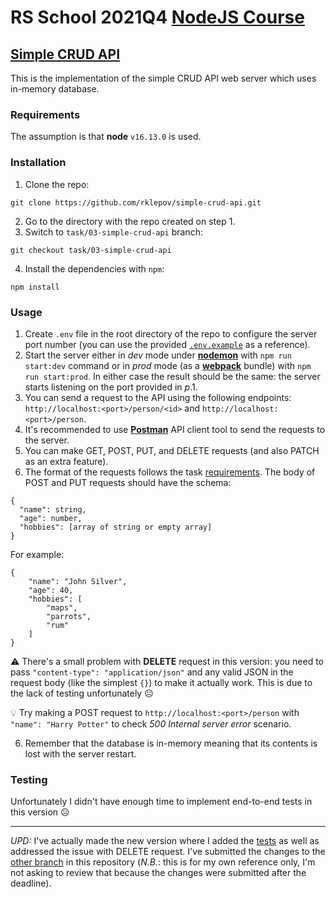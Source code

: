 # RS School 2021Q4 [NodeJS Course](https://github.com/rolling-scopes-school/basic-nodejs-course "Welcome to the Rolling Scopes School Node.js course!")
## [Simple CRUD API](https://github.com/rolling-scopes-school/basic-nodejs-course/blob/master/descriptions/simple-crud-api.md "Simple CRUD API")

This is the implementation of the simple CRUD API web server which uses in-memory database.

### Requirements
The assumption is that **node** `v16.13.0` is used.

### Installation
1. Clone the repo:
```
git clone https://github.com/rklepov/simple-crud-api.git
```
2. Go to the directory with the repo created on step 1.
3. Switch to `task/03-simple-crud-api` branch:
```
git checkout task/03-simple-crud-api
```
4. Install the dependencies with `npm`:
```
npm install
```

### Usage
1. Create `.env` file in the root directory of the repo to configure the server port number (you can use the provided [`.env.example`](https://github.com/rklepov/simple-crud-api/edit/task/03-simple-crud-api) as a reference).
2. Start the server either in *dev* mode under [**nodemon**](https://www.npmjs.com/package/nodemon) with `npm run start:dev` command or in *prod* mode (as a [**webpack**](https://webpack.js.org/concepts) bundle) with `npm run start:prod`. In either case the result should be the same: the server starts listening on the port provided in *p*.1.
3. You can send a request to the API using the following endpoints: `http://localhost:<port>/person/<id>` and `http://localhost:<port>/person`.
4. It's recommended to use [**Postman**](https://learning.postman.com/docs/getting-started/installation-and-updates/) API client tool to send the requests to the server.
5. You can make GET, POST, PUT, and DELETE requests (and also PATCH as an extra feature).
7. The format of the requests follows the task [requirements](https://github.com/rolling-scopes-school/basic-nodejs-course/blob/master/descriptions/simple-crud-api.md). The body of POST and PUT requests should have the schema:
```
{
  "name": string,
  "age": number,
  "hobbies": [array of string or empty array]
}
```
For example:
```
{
    "name": "John Silver",
    "age": 40,
    "hobbies": [
        "maps",
        "parrots",
        "rum"
    ]
}
```
⚠️ There's a small problem with **DELETE** request in this version: you need to pass `"content-type": "application/json"` and any valid JSON in the request body (like the simplest `{}`) to make it actually work. This is due to the lack of testing unfortunately ☹️

💡 Try making a POST request to `http://localhost:<port>/person` with `"name": "Harry Potter"` to check *500 Internal server error* scenario.

6. Remember that the database is in-memory meaning that its contents is lost with the server restart.

### Testing 
Unfortunately I didn't have enough time to implement end-to-end tests in this version ☹️

----
*UPD:* I've actually made the new version where I added the [tests](https://github.com/rklepov/simple-crud-api/blob/task/03-simple-crud-api-updates/test/api-e2e/server.test.js) as well as addressed the issue with DELETE request. I've submitted the changes to the [other branch](https://github.com/rklepov/simple-crud-api/tree/task/03-simple-crud-api-updates) in this repository (*N.B.*: this is for my own reference only, I'm not asking to review that because the changes were submitted after the deadline).
